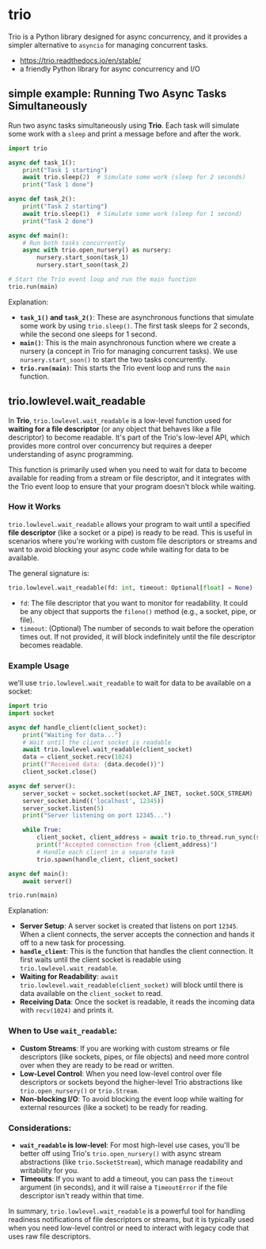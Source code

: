 # trio
Trio is a Python library designed for async concurrency, 
and it provides a simpler alternative to `asyncio` for managing concurrent tasks.
- https://trio.readthedocs.io/en/stable/
- a friendly Python library for async concurrency and I/O

## simple example: Running Two Async Tasks Simultaneously
Run two async tasks simultaneously using **Trio**. 
Each task will simulate some work with a `sleep` and print a message before and after the work.

```python
import trio

async def task_1():
    print("Task 1 starting")
    await trio.sleep(2)  # Simulate some work (sleep for 2 seconds)
    print("Task 1 done")

async def task_2():
    print("Task 2 starting")
    await trio.sleep(1)  # Simulate some work (sleep for 1 second)
    print("Task 2 done")

async def main():
    # Run both tasks concurrently
    async with trio.open_nursery() as nursery:
        nursery.start_soon(task_1)
        nursery.start_soon(task_2)

# Start the Trio event loop and run the main function
trio.run(main)
```

Explanation:
- **`task_1()` and `task_2()`**: These are asynchronous functions that simulate some work by using `trio.sleep()`. The first task sleeps for 2 seconds, while the second one sleeps for 1 second.
- **`main()`**: This is the main asynchronous function where we create a nursery (a concept in Trio for managing concurrent tasks). We use `nursery.start_soon()` to start the two tasks concurrently.
- **`trio.run(main)`**: This starts the Trio event loop and runs the `main` function.

## trio.lowlevel.wait_readable
In **Trio**, `trio.lowlevel.wait_readable` is a low-level function used for **waiting for a file descriptor** 
(or any object that behaves like a file descriptor) to become readable. 
It's part of the Trio's low-level API, which provides more control over concurrency but requires a deeper understanding of async programming.

This function is primarily used when you need to wait for data to become available for reading from a stream or file descriptor, 
and it integrates with the Trio event loop to ensure that your program doesn't block while waiting.

### How it Works
`trio.lowlevel.wait_readable` allows your program to wait until a specified **file descriptor** (like a socket or a pipe) is ready to be read. 
This is useful in scenarios where you're working with custom file descriptors or streams and want to avoid blocking your async code while 
waiting for data to be available.

The general signature is:
```python
trio.lowlevel.wait_readable(fd: int, timeout: Optional[float] = None)
```

- `fd`: The file descriptor that you want to monitor for readability. It could be any object that supports the `fileno()` method (e.g., a socket, pipe, or file).
- `timeout`: (Optional) The number of seconds to wait before the operation times out. If not provided, it will block indefinitely until the file descriptor becomes readable.

### Example Usage
we'll use `trio.lowlevel.wait_readable` to wait for data to be available on a socket:

```python
import trio
import socket

async def handle_client(client_socket):
    print("Waiting for data...")
    # Wait until the client socket is readable
    await trio.lowlevel.wait_readable(client_socket)
    data = client_socket.recv(1024)
    print(f"Received data: {data.decode()}")
    client_socket.close()

async def server():
    server_socket = socket.socket(socket.AF_INET, socket.SOCK_STREAM)
    server_socket.bind(('localhost', 12345))
    server_socket.listen(5)
    print("Server listening on port 12345...")

    while True:
        client_socket, client_address = await trio.to_thread.run_sync(server_socket.accept)
        print(f"Accepted connection from {client_address}")
        # Handle each client in a separate task
        trio.spawn(handle_client, client_socket)

async def main():
    await server()

trio.run(main)
```

Explanation:
- **Server Setup**: A server socket is created that listens on port `12345`. When a client connects, the server accepts the connection and hands it off to a new task for processing.
- **`handle_client`**: This is the function that handles the client connection. It first waits until the client socket is readable using `trio.lowlevel.wait_readable`.
- **Waiting for Readability**: `await trio.lowlevel.wait_readable(client_socket)` will block until there is data available on the `client_socket` to read.
- **Receiving Data**: Once the socket is readable, it reads the incoming data with `recv(1024)` and prints it.

### When to Use `wait_readable`:
- **Custom Streams**: If you are working with custom streams or file descriptors (like sockets, pipes, or file objects) and need more control over when they are ready to be read or written.
- **Low-Level Control**: When you need low-level control over file descriptors or sockets beyond the higher-level Trio abstractions like `trio.open_nursery()` or `trio.Stream`.
- **Non-blocking I/O**: To avoid blocking the event loop while waiting for external resources (like a socket) to be ready for reading.

### Considerations:
- **`wait_readable` is low-level**: For most high-level use cases, you'll be better off using Trio's `trio.open_nursery()` with async stream abstractions (like `trio.SocketStream`), which manage readability and writability for you.
- **Timeouts**: If you want to add a timeout, you can pass the `timeout` argument (in seconds), and it will raise a `TimeoutError` if the file descriptor isn't ready within that time.

In summary, `trio.lowlevel.wait_readable` is a powerful tool for handling readiness notifications of file descriptors or streams, but it is typically used when you need low-level control or need to interact with legacy code that uses raw file descriptors.
